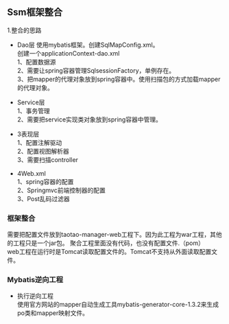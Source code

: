 ## Ssm框架整合
1.整合的思路
*  Dao层
使用mybatis框架。创建SqlMapConfig.xml。  
创建一个applicationContext-dao.xml  
1、配置数据源  
2、需要让spring容器管理SqlsessionFactory，单例存在。  
3、把mapper的代理对象放到spring容器中。使用扫描包的方式加载mapper的代理对象。  

*  Service层   
1、事务管理  
2、需要把service实现类对象放到spring容器中管理。  

*  3表现层  
1、配置注解驱动  
2、配置视图解析器  
3、需要扫描controller  

*  4Web.xml  
1、spring容器的配置  
2、Springmvc前端控制器的配置  
3、Post乱码过滤器  

### 框架整合  
需要把配置文件放到taotao-manager-web工程下。因为此工程为war工程，其他的工程只是一个jar包。
聚合工程里面没有代码，也没有配置文件.（pom）  
web工程在运行时是Tomcat读取配置文件的。Tomcat不支持从外面读取配置文件。
### Mybatis逆向工程  
* 执行逆向工程   
 使用官方网站的mapper自动生成工具mybatis-generator-core-1.3.2来生成po类和mapper映射文件。  
